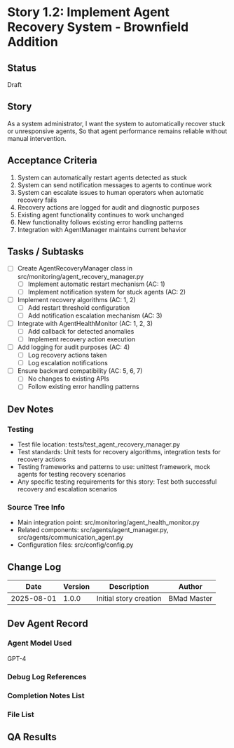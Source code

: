 # Story 1.2: Implement Agent Recovery System - Brownfield Addition

## Status
Draft

## Story
As a system administrator,
I want the system to automatically recover stuck or unresponsive agents,
So that agent performance remains reliable without manual intervention.

## Acceptance Criteria

1. System can automatically restart agents detected as stuck
2. System can send notification messages to agents to continue work
3. System can escalate issues to human operators when automatic recovery fails
4. Recovery actions are logged for audit and diagnostic purposes
5. Existing agent functionality continues to work unchanged
6. New functionality follows existing error handling patterns
7. Integration with AgentManager maintains current behavior

## Tasks / Subtasks

- [ ] Create AgentRecoveryManager class in src/monitoring/agent_recovery_manager.py
  - [ ] Implement automatic restart mechanism (AC: 1)
  - [ ] Implement notification system for stuck agents (AC: 2)
- [ ] Implement recovery algorithms (AC: 1, 2)
  - [ ] Add restart threshold configuration
  - [ ] Add notification escalation mechanism (AC: 3)
- [ ] Integrate with AgentHealthMonitor (AC: 1, 2, 3)
  - [ ] Add callback for detected anomalies
  - [ ] Implement recovery action execution
- [ ] Add logging for audit purposes (AC: 4)
  - [ ] Log recovery actions taken
  - [ ] Log escalation notifications
- [ ] Ensure backward compatibility (AC: 5, 6, 7)
  - [ ] No changes to existing APIs
  - [ ] Follow existing error handling patterns

## Dev Notes

### Testing

- Test file location: tests/test_agent_recovery_manager.py
- Test standards: Unit tests for recovery algorithms, integration tests for recovery actions
- Testing frameworks and patterns to use: unittest framework, mock agents for testing recovery scenarios
- Any specific testing requirements for this story: Test both successful recovery and escalation scenarios

### Source Tree Info

- Main integration point: src/monitoring/agent_health_monitor.py
- Related components: src/agents/agent_manager.py, src/agents/communication_agent.py
- Configuration files: src/config/config.py

## Change Log

| Date | Version | Description | Author |
|------|---------|-------------|--------|
| 2025-08-01 | 1.0.0 | Initial story creation | BMad Master |

## Dev Agent Record

### Agent Model Used
GPT-4

### Debug Log References

### Completion Notes List

### File List

## QA Results